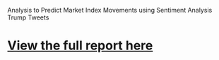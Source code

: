
Analysis to Predict Market Index Movements using Sentiment Analysis Trump Tweets 

<a href="http://www.cse.ust.hk/~rossiter/independent_studies_projects/stocks_trump_tweets/stocks_trump_tweets_report.pdf"><h1>View the full report here </h1></a>
